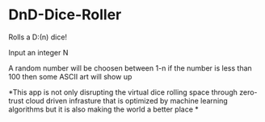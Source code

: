 # DnD-Dice-Roller
Rolls a D:(n) dice! 

Input an integer N

A random number will be choosen between 1-n if the number is less than 100 then some ASCII art will show up

*This app is not only disrupting the virtual dice rolling space through zero-trust cloud driven infrasture that is optimized by machine learning algorithms but it is also making the world a better place *
